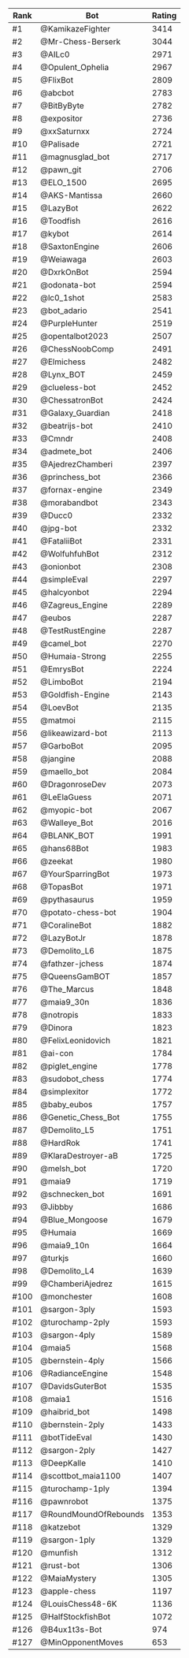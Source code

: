Rank|Bot|Rating
---|---|---
#1|@KamikazeFighter|3414
#2|@Mr-Chess-Berserk|3044
#3|@AILc0|2971
#4|@Opulent_Ophelia|2967
#5|@FlixBot|2809
#6|@abcbot|2783
#7|@BitByByte|2782
#8|@expositor|2736
#9|@xxSaturnxx|2724
#10|@Palisade|2721
#11|@magnusglad_bot|2717
#12|@pawn_git|2706
#13|@ELO_1500|2695
#14|@AKS-Mantissa|2660
#15|@LazyBot|2622
#16|@Toodfish|2616
#17|@kybot|2614
#18|@SaxtonEngine|2606
#19|@Weiawaga|2603
#20|@DxrkOnBot|2594
#21|@odonata-bot|2594
#22|@lc0_1shot|2583
#23|@bot_adario|2541
#24|@PurpleHunter|2519
#25|@opentalbot2023|2507
#26|@ChessNoobComp|2491
#27|@Elmichess|2482
#28|@Lynx_BOT|2459
#29|@clueless-bot|2452
#30|@ChessatronBot|2424
#31|@Galaxy_Guardian|2418
#32|@beatrijs-bot|2410
#33|@Cmndr|2408
#34|@admete_bot|2406
#35|@AjedrezChamberi|2397
#36|@princhess_bot|2366
#37|@fornax-engine|2349
#38|@morabandbot|2343
#39|@Ducc0|2332
#40|@jpg-bot|2332
#41|@FataliiBot|2331
#42|@WolfuhfuhBot|2312
#43|@onionbot|2308
#44|@simpleEval|2297
#45|@halcyonbot|2294
#46|@Zagreus_Engine|2289
#47|@eubos|2287
#48|@TestRustEngine|2287
#49|@camel_bot|2270
#50|@Humaia-Strong|2255
#51|@EmrysBot|2224
#52|@LimboBot|2194
#53|@Goldfish-Engine|2143
#54|@LoevBot|2135
#55|@matmoi|2115
#56|@likeawizard-bot|2113
#57|@GarboBot|2095
#58|@jangine|2088
#59|@maello_bot|2084
#60|@DragonroseDev|2073
#61|@LeElaGuess|2071
#62|@myopic-bot|2067
#63|@Walleye_Bot|2016
#64|@BLANK_BOT|1991
#65|@hans68Bot|1983
#66|@zeekat|1980
#67|@YourSparringBot|1973
#68|@TopasBot|1971
#69|@pythasaurus|1959
#70|@potato-chess-bot|1904
#71|@CoralineBot|1882
#72|@LazyBotJr|1878
#73|@Demolito_L6|1875
#74|@fathzer-jchess|1874
#75|@QueensGamBOT|1857
#76|@The_Marcus|1848
#77|@maia9_30n|1836
#78|@notropis|1833
#79|@Dinora|1823
#80|@FelixLeonidovich|1821
#81|@ai-con|1784
#82|@piglet_engine|1778
#83|@sudobot_chess|1774
#84|@simplexitor|1772
#85|@baby_eubos|1757
#86|@Genetic_Chess_Bot|1755
#87|@Demolito_L5|1751
#88|@HardRok|1741
#89|@KlaraDestroyer-aB|1725
#90|@melsh_bot|1720
#91|@maia9|1719
#92|@schnecken_bot|1691
#93|@Jibbby|1686
#94|@Blue_Mongoose|1679
#95|@Humaia|1669
#96|@maia9_10n|1664
#97|@turkjs|1660
#98|@Demolito_L4|1639
#99|@ChamberiAjedrez|1615
#100|@monchester|1608
#101|@sargon-3ply|1593
#102|@turochamp-2ply|1593
#103|@sargon-4ply|1589
#104|@maia5|1568
#105|@bernstein-4ply|1566
#106|@RadianceEngine|1548
#107|@DavidsGuterBot|1535
#108|@maia1|1516
#109|@haibrid_bot|1498
#110|@bernstein-2ply|1433
#111|@botTideEval|1430
#112|@sargon-2ply|1427
#113|@DeepKalle|1410
#114|@scottbot_maia1100|1407
#115|@turochamp-1ply|1394
#116|@pawnrobot|1375
#117|@RoundMoundOfRebounds|1353
#118|@katzebot|1329
#119|@sargon-1ply|1329
#120|@munfish|1312
#121|@rust-bot|1306
#122|@MaiaMystery|1305
#123|@apple-chess|1197
#124|@LouisChess48-6K|1136
#125|@HalfStockfishBot|1072
#126|@B4ux1t3s-Bot|974
#127|@MinOpponentMoves|653
